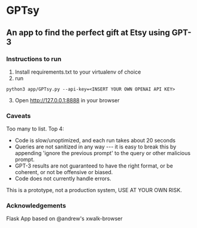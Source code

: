 # GPTsy
## An app to find the perfect gift at Etsy using GPT-3

 ### Instructions to run

 1. Install requirements.txt to your virtualenv of choice
 2. run
 ```
 python3 app/GPTsy.py --api-key=<INSERT YOUR OWN OPENAI API KEY>
 ```
 3. Open http://127.0.0.1:8888 in your browser 


### Caveats
Too many to list. Top 4:
* Code is slow/unoptimized, and each run takes about 20 seconds
* Queries are not sanitized in any way --- it is easy to break this by appending 'ignore the previous prompt' to the query or other malicious prompt.
* GPT-3 results are not guaranteed to have the right format, or be coherent, or not be offensive or biased.
* Code does not currently handle errors.

This is a prototype, not a production system, USE AT YOUR OWN RISK.

### Acknowledgements
Flask App based on @andrew's xwalk-browser